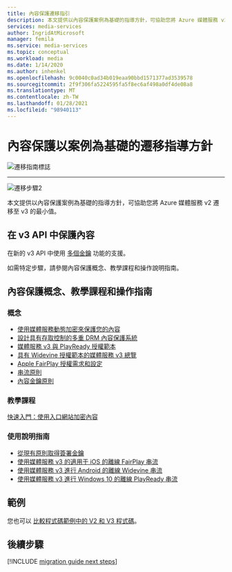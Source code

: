 ```yaml
---
title: 內容保護遷移指引
description: 本文提供以內容保護案例為基礎的指導方針，可協助您將 Azure 媒體服務 v2 遷移至 v3 的最小值。
services: media-services
author: IngridAtMicrosoft
manager: femila
ms.service: media-services
ms.topic: conceptual
ms.workload: media
ms.date: 1/14/2020
ms.author: inhenkel
ms.openlocfilehash: 9c0040c0ad34b019eaa90bbd1571377ad3539578
ms.sourcegitcommit: 2f9f306fa5224595fa5f8ec6af498a0df4de08a8
ms.translationtype: MT
ms.contentlocale: zh-TW
ms.lasthandoff: 01/28/2021
ms.locfileid: "98940113"
---
```

# <a name="content-protection-scenario-based-migration-guidance"></a>內容保護以案例為基礎的遷移指導方針

![遷移指南標誌](./media/migration-guide/azure-media-services-logo-migration-guide.svg)

<hr color="#5ea0ef" size="10">

![遷移步驟2](./media/migration-guide/steps-4.svg)

本文提供以內容保護案例為基礎的指導方針，可協助您將 Azure 媒體服務 v2 遷移至 v3 的最小值。

## <a name="protect-content-in-v3-api"></a>在 v3 API 中保護內容

在新的 v3 API 中使用 [多個金鑰](design-multi-drm-system-with-access-control.md) 功能的支援。

如需特定步驟，請參閱內容保護概念、教學課程和操作說明指南。

## <a name="content-protection-concepts-tutorials-and-how-to-guides"></a>內容保護概念、教學課程和操作指南

### <a name="concepts"></a>概念

- [使用媒體服務動態加密來保護您的內容](content-protection-overview.md)
- [設計具有存取控制的多重 DRM 內容保護系統](design-multi-drm-system-with-access-control.md)
- [媒體服務 v3 與 PlayReady 授權範本](playready-license-template-overview.md)
- [具有 Widevine 授權範本的媒體服務 v3 總覽](widevine-license-template-overview.md)
- [Apple FairPlay 授權需求和設定](fairplay-license-overview.md)
- [串流原則](streaming-policy-concept.md)
- [內容金鑰原則](content-key-policy-concept.md)

### <a name="tutorials"></a>教學課程

[快速入門：使用入口網站加密內容](encrypt-content-quickstart.md)

### <a name="how-to-guides"></a>使用說明指南

- [從現有原則取得簽署金鑰](get-content-key-policy-dotnet-howto.md)
- [使用媒體服務 v3 的適用于 iOS 的離線 FairPlay 串流](offline-fairplay-for-ios.md)
- [使用媒體服務 v3 進行 Android 的離線 Widevine 串流](offline-widevine-for-android.md)
- [使用媒體服務 v3 進行 Windows 10 的離線 PlayReady 串流](offline-plaready-streaming-for-windows-10.md)

## <a name="samples"></a>範例

您也可以 [比較程式碼範例中的 V2 和 V3 程式碼](migrate-v-2-v-3-migration-samples.md)。

## <a name="next-steps"></a>後續步驟

[!INCLUDE [migration guide next steps](./includes/migration-guide-next-steps.md)]